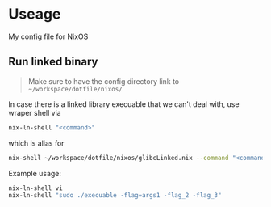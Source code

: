 # Useage

My config file for NixOS

## Run linked binary

> Make sure to have the config directory link to `~/workspace/dotfile/nixos/`

In case there is a linked library execuable that we can't deal with, use wraper shell via

```sh
nix-ln-shell "<command>"
```
which is alias for

```sh
nix-shell ~/workspace/dotfile/nixos/glibcLinked.nix --command "<command>"
```

Example usage:
```sh
nix-ln-shell vi
nix-ln-shell "sudo ./execuable -flag=args1 -flag_2 -flag_3"
```
